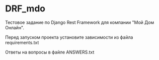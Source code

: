 # DRF_mdo

Тестовое задание по Django Rest Framework
для компании "Мой Дом Онлайн".

Перед запуском проекта установите зависимости из файла
requirements.txt

Ответы на вопросы в файле ANSWERS.txt 
